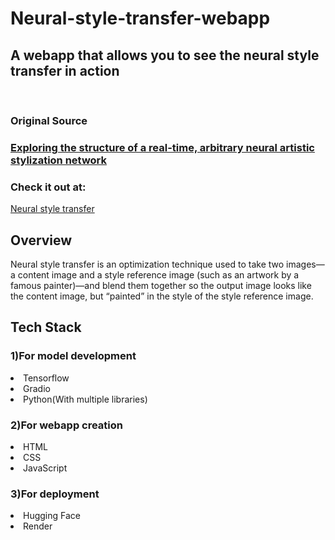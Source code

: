 # Neural-style-transfer-webapp
<H2>A webapp that allows you to see the neural style transfer in action</H2>
<br>
<H3>Original Source<H3/>
  <a href="https://arxiv.org/pdf/1705.06830.pdf">Exploring the structure of a real-time, arbitrary neural artistic stylization network</a>
<H3>Check it out at:</H3>
<a href='https://neural-style-transfer-pxpl.onrender.com'>Neural style transfer</a>
<h2>Overview</h2>

<p>Neural style transfer is an optimization technique used to take two images—a content image and a style reference image (such as an artwork by a famous painter)—and blend them together so the output image looks like the content image, but “painted” in the style of the style reference image.</p>

<h2>Tech Stack</h2>
<h3>1)For model development</h3>
<li>Tensorflow</li>
<li>Gradio</li> 
<li>Python(With multiple libraries)</li>

<h3>2)For webapp creation</h3>
<li>HTML</li>
<li>CSS</li>  
<li>JavaScript</li>


<h3>3)For deployment</h3>
<li>Hugging Face</li>
<li>Render</li>








